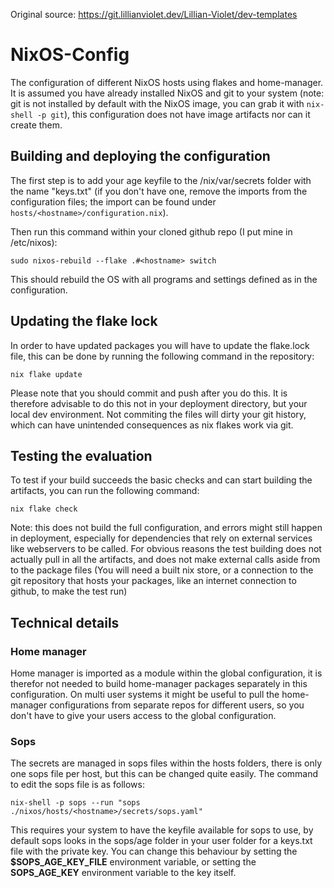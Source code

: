 Original source: https://git.lillianviolet.dev/Lillian-Violet/dev-templates

# NixOS-Config

The configuration of different NixOS hosts using flakes and home-manager. It is assumed you have already installed NixOS and git to your system (note: git is not installed by default with the NixOS image, you can grab it with ``nix-shell -p git``), this configuration does not have image artifacts nor can it create them.

## Building and deploying the configuration

The first step is to add your age keyfile to the /nix/var/secrets folder with the name "keys.txt" (if you don't have one, remove the imports from the configuration files; the import can be found under
``hosts/<hostname>/configuration.nix``).

Then run this command within your cloned github repo (I put mine in /etc/nixos):

``sudo nixos-rebuild --flake .#<hostname> switch``

This should rebuild the OS with all programs and settings defined as in the configuration.

## Updating the flake lock

In order to have updated packages you will have to update the flake.lock file, this can be done by running the following command in the repository:

``nix flake update``  

Please note that you should commit and push after you do this. It is therefore advisable to do this not in your deployment directory, but your local dev environment. Not commiting the files will dirty your git history, which can have unintended consequences as nix flakes work via git.

## Testing the evaluation

To test if your build succeeds the basic checks and can start building the artifacts, you can run the following command:

``nix flake check``

Note: this does not build the full configuration, and errors might still happen in deployment, especially for dependencies that rely on external services like webservers to be called. For obvious reasons the test building does not actually pull in all the artifacts, and does not make external calls aside from to the package files (You will need a built nix store, or a connection to the git repository that hosts your packages, like an internet connection to github, to make the test run)

## Technical details

### Home manager
Home manager is imported as a module within the global configuration, it is therefor not needed to build home-manager packages separately in this configuration. On multi user systems it might be useful to pull the home-manager configurations from separate repos for different users, so you don't have to give your users access to the global configuration.

### Sops
The secrets are managed in sops files within the hosts folders, there is only one sops file per host, but this can be changed quite easily. The command to edit the sops file is as follows:

``nix-shell -p sops --run "sops ./nixos/hosts/<hostname>/secrets/sops.yaml"``

This requires your system to have the keyfile available for sops to use, by default sops looks in the sops/age folder in your user folder for a keys.txt file with the private key. You can change this behaviour by setting the **$SOPS_AGE_KEY_FILE** environment variable, or setting the **SOPS_AGE_KEY** environment variable to the key itself.